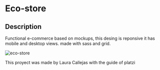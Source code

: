 # Eco-store

## Description

Functional e-commerce based on mockups, this desing is reponsive it has mobile and desktop views.
made with sass and grid.

![eco-store]()


This proyect was made by Laura Callejas with the guide of platzi